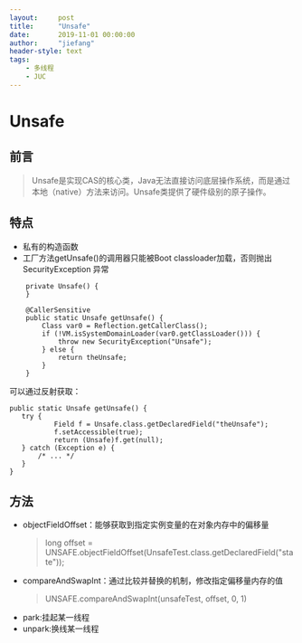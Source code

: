 ```yaml
---
layout:     post
title:      "Unsafe"
date:       2019-11-01 00:00:00
author:     "jiefang"
header-style: text
tags:
    - 多线程
    - JUC
---
```

# Unsafe
## 前言
>Unsafe是实现CAS的核心类，Java无法直接访问底层操作系统，而是通过本地（native）方法来访问。Unsafe类提供了硬件级别的原子操作。

## 特点
- 私有的构造函数
- 工厂方法getUnsafe()的调用器只能被Boot classloader加载，否则抛出SecurityException 异常
```
    private Unsafe() {
    }

    @CallerSensitive
    public static Unsafe getUnsafe() {
        Class var0 = Reflection.getCallerClass();
        if (!VM.isSystemDomainLoader(var0.getClassLoader())) {
            throw new SecurityException("Unsafe");
        } else {
            return theUnsafe;
        }
    }
```
可以通过反射获取：
```
public static Unsafe getUnsafe() {
   try {
           Field f = Unsafe.class.getDeclaredField("theUnsafe");
           f.setAccessible(true);
           return (Unsafe)f.get(null);
   } catch (Exception e) { 
       /* ... */
   }
}
```
## 方法
- objectFieldOffset：能够获取到指定实例变量的在对象内存中的偏移量
    >long offset = UNSAFE.objectFieldOffset(UnsafeTest.class.getDeclaredField("state"));
- compareAndSwapInt：通过比较并替换的机制，修改指定偏移量内存的值
    >UNSAFE.compareAndSwapInt(unsafeTest, offset, 0, 1)
- park:挂起某一线程
- unpark:换线某一线程

